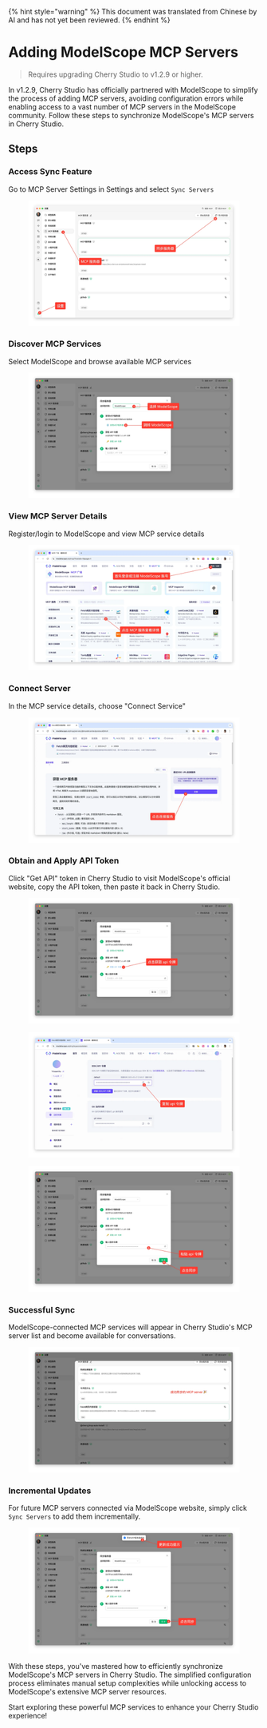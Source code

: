
{% hint style="warning" %}
This document was translated from Chinese by AI and has not yet been reviewed.
{% endhint %}

# Adding ModelScope MCP Servers

> Requires upgrading Cherry Studio to v1.2.9 or higher.

In v1.2.9, Cherry Studio has officially partnered with ModelScope to simplify the process of adding MCP servers, avoiding configuration errors while enabling access to a vast number of MCP servers in the ModelScope community. Follow these steps to synchronize ModelScope's MCP servers in Cherry Studio.

## Steps

### Access Sync Feature
Go to MCP Server Settings in Settings and select `Sync Servers`

<figure><img src="../../.gitbook/assets/image (2).png" alt=""><figcaption></figcaption></figure>

### Discover MCP Services
Select ModelScope and browse available MCP services

<figure><img src="../../.gitbook/assets/image (1) (4).png" alt=""><figcaption></figcaption></figure>

### View MCP Server Details
Register/login to ModelScope and view MCP service details

<figure><img src="../../.gitbook/assets/image (2) (6).png" alt=""><figcaption></figcaption></figure>

### Connect Server
In the MCP service details, choose "Connect Service"

<figure><img src="../../.gitbook/assets/image (3).png" alt=""><figcaption></figcaption></figure>

### Obtain and Apply API Token
Click "Get API" token in Cherry Studio to visit ModelScope's official website, copy the API token, then paste it back in Cherry Studio.

<figure><img src="../../.gitbook/assets/image (4).png" alt=""><figcaption></figcaption></figure>
<figure><img src="../../.gitbook/assets/image (5).png" alt=""><figcaption></figcaption></figure>
<figure><img src="../../.gitbook/assets/image (6).png" alt=""><figcaption></figcaption></figure>

### Successful Sync
ModelScope-connected MCP services will appear in Cherry Studio's MCP server list and become available for conversations.

<figure><img src="../../.gitbook/assets/image (7).png" alt=""><figcaption></figcaption></figure>

### Incremental Updates
For future MCP servers connected via ModelScope website, simply click `Sync Servers` to add them incrementally.

<figure><img src="../../.gitbook/assets/image (148).png" alt=""><figcaption></figcaption></figure>

With these steps, you've mastered how to efficiently synchronize ModelScope's MCP servers in Cherry Studio. The simplified configuration process eliminates manual setup complexities while unlocking access to ModelScope's extensive MCP server resources.

Start exploring these powerful MCP services to enhance your Cherry Studio experience!